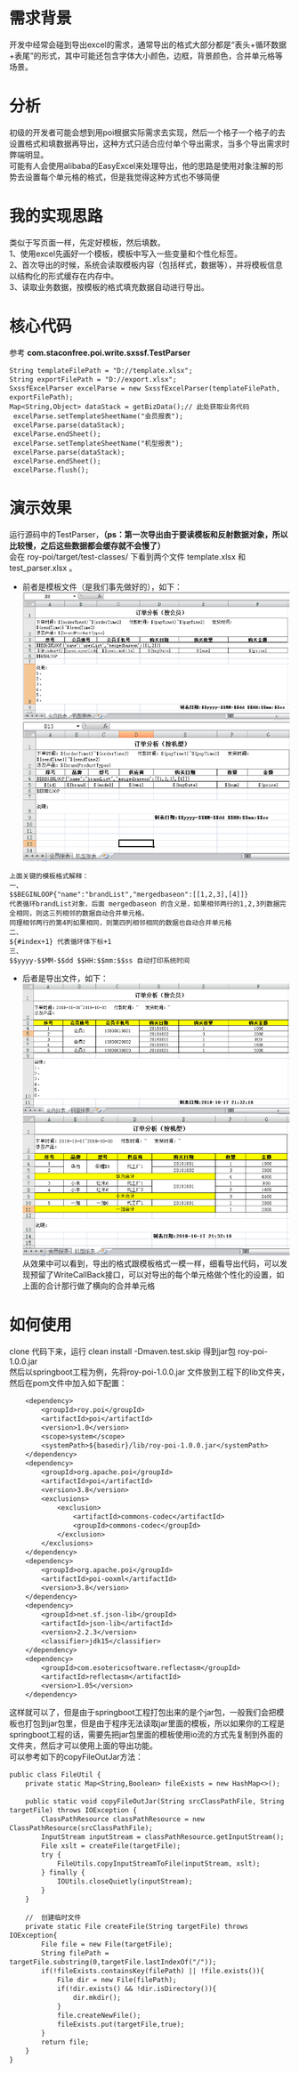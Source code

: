 # 需求背景

开发中经常会碰到导出excel的需求，通常导出的格式大部分都是“表头+循环数据+表尾”的形式，其中可能还包含字体大小颜色，边框，背景颜色，合并单元格等场景。

# 分析

初级的开发者可能会想到用poi根据实际需求去实现，然后一个格子一个格子的去设置格式和填数据再导出，这种方式只适合应付单个导出需求，当多个导出需求时弊端明显。<br>
可能有人会使用alibaba的EasyExcel来处理导出，他的思路是使用对象注解的形势去设置每个单元格的格式，但是我觉得这种方式也不够简便<br>

# 我的实现思路

类似于写页面一样，先定好模板，然后填数。<br>
1、使用excel先画好一个模板，模板中写入一些变量和个性化标签。<br>
2、首次导出的时候，系统会读取模板内容（包括样式，数据等），并将模板信息以结构化的形式缓存在内存中。<br>
3、读取业务数据，按模板的格式填充数据自动进行导出。<br>

# 核心代码

参考 **com.staconfree.poi.write.sxssf.TestParser**
```
String templateFilePath = "D://template.xlsx";
String exportFilePath = "D://export.xlsx";
SxssfExcelParser excelParse = new SxssfExcelParser(templateFilePath, exportFilePath);
Map<String,Object> dataStack = getBizData();// 此处获取业务代码
 excelParse.setTemplateSheetName("会员报表");
 excelParse.parse(dataStack);
 excelParse.endSheet();
 excelParse.setTemplateSheetName("机型报表");
 excelParse.parse(dataStack);
 excelParse.endSheet();
 excelParse.flush();
```
# 演示效果

运行源码中的TestParser，**（ps：第一次导出由于要读模板和反射数据对象，所以比较慢，之后这些数据都会缓存就不会慢了）**<br>
会在 roy-poi/target/test-classes/ 下看到两个文件 template.xlsx 和 test_parser.xlsx 。<br>
- 前者是模板文件（是我们事先做好的），如下：<br>
![sheet1](https://github.com/staconfree/roy-poi/raw/master/readme_pic/template-sheet1.png)
![sheet2](https://github.com/staconfree/roy-poi/raw/master/readme_pic/template-sheet2.png)
```
上面关键的模板格式解释：
一、
$$BEGINLOOP{"name":"brandList","mergedbaseon":[[1,2,3],[4]]}
代表循环brandList对象，后面 mergedbaseon 的含义是，如果相邻两行的1,2,3列数据完全相同，则这三列相邻的数据自动合并单元格，
同理相邻两行的第4列如果相同，则第四列相邻相同的数据也自动合并单元格
二、
${#index+1} 代表循环体下标+1
三、
$$yyyy-$$MM-$$dd $$HH:$$mm:$$ss 自动打印系统时间
```
- 后者是导出文件，如下：<br>
![export1](https://github.com/staconfree/roy-poi/raw/master/readme_pic/export-sheet1.png)
![export2](https://github.com/staconfree/roy-poi/raw/master/readme_pic/export-sheet2.png)
<br>从效果中可以看到，导出的格式跟模板格式一模一样，细看导出代码，可以发现预留了WriteCallBack接口，可以对导出的每个单元格做个性化的设置，如上面的合计那行做了横向的合并单元格

# 如何使用
clone 代码下来，运行 clean install -Dmaven.test.skip 得到jar包 roy-poi-1.0.0.jar<br>
然后以springboot工程为例，先将roy-poi-1.0.0.jar 文件放到工程下的lib文件夹，然后在pom文件中加入如下配置：
```
    <dependency>
        <groupId>roy.poi</groupId>
        <artifactId>poi</artifactId>
        <version>1.0</version>
        <scope>system</scope>
        <systemPath>${basedir}/lib/roy-poi-1.0.0.jar</systemPath>
    </dependency>
    <dependency>
        <groupId>org.apache.poi</groupId>
        <artifactId>poi</artifactId>
        <version>3.8</version>
        <exclusions>
            <exclusion>
                <artifactId>commons-codec</artifactId>
                <groupId>commons-codec</groupId>
            </exclusion>
        </exclusions>
    </dependency>
    <dependency>
        <groupId>org.apache.poi</groupId>
        <artifactId>poi-ooxml</artifactId>
        <version>3.8</version>
    </dependency>
    <dependency>
        <groupId>net.sf.json-lib</groupId>
        <artifactId>json-lib</artifactId>
        <version>2.2.3</version>
        <classifier>jdk15</classifier>
    </dependency>
    <dependency>
        <groupId>com.esotericsoftware.reflectasm</groupId>
        <artifactId>reflectasm</artifactId>
        <version>1.05</version>
    </dependency>
```
这样就可以了，但是由于springboot工程打包出来的是个jar包，一般我们会把模板也打包到jar包里，但是由于程序无法读取jar里面的模板，所以如果你的工程是springboot工程的话，需要先把jar包里面的模板使用io流的方式先复制到外面的文件夹，然后才可以使用上面的导出功能。<br>
可以参考如下的copyFileOutJar方法：
```
public class FileUtil {
    private static Map<String,Boolean> fileExists = new HashMap<>();

    public static void copyFileOutJar(String srcClassPathFile, String targetFile) throws IOException {
        ClassPathResource classPathResource = new ClassPathResource(srcClassPathFile);
        InputStream inputStream = classPathResource.getInputStream();
        File xslt = createFile(targetFile);
        try {
            FileUtils.copyInputStreamToFile(inputStream, xslt);
        } finally {
            IOUtils.closeQuietly(inputStream);
        }
    }

    //  创建临时文件
    private static File createFile(String targetFile) throws IOException{
        File file = new File(targetFile);
        String filePath = targetFile.substring(0,targetFile.lastIndexOf("/"));
        if(!fileExists.containsKey(filePath) || !file.exists()){
            File dir = new File(filePath);
            if(!dir.exists() && !dir.isDirectory()){
                dir.mkdir();
            }
            file.createNewFile();
            fileExists.put(targetFile,true);
        }
        return file;
    }
}
```

